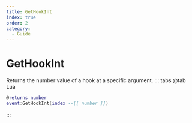 ```yaml
---
title: GetHookInt
index: true
order: 2
category:
  - Guide
---
```


# GetHookInt
Returns the number value of a hook at a specific argument.
::: tabs
@tab Lua
```lua
@returns number
event:GetHookInt(index --[[ number ]])
```

:::